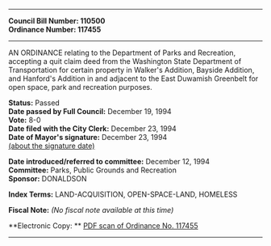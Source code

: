 * * * * *  
  
**Council Bill Number: [](#h0)[](#h2)110500**   
**Ordinance Number: 117455**  
  
* * * * *  
  
AN ORDINANCE relating to the Department of Parks and Recreation, accepting a quit claim deed from the Washington State Department of Transportation for certain property in Walker's Addition, Bayside Addition, and Hanford's Addition in and adjacent to the East Duwamish Greenbelt for open space, park and recreation purposes.  
  
**Status:** Passed   
**Date passed by Full Council:** December 19, 1994   
**Vote:** 8-0   
**Date filed with the City Clerk:** December 23, 1994   
**Date of Mayor's signature:** December 23, 1994   
[(about the signature date)](/~public/approvaldate.htm)   
  
  
**Date introduced/referred to committee:** December 12, 1994   
**Committee:** Parks, Public Grounds and Recreation   
**Sponsor:** DONALDSON   
  
**Index Terms:** LAND-ACQUISITION, OPEN-SPACE-LAND, HOMELESS  
  
**Fiscal Note:** *(No fiscal note available at this time)*  
  
**Electronic Copy: ** [PDF scan of Ordinance No. 117455](/~archives/Ordinances/Ord_117455.pdf)  
  
* * * * *  
